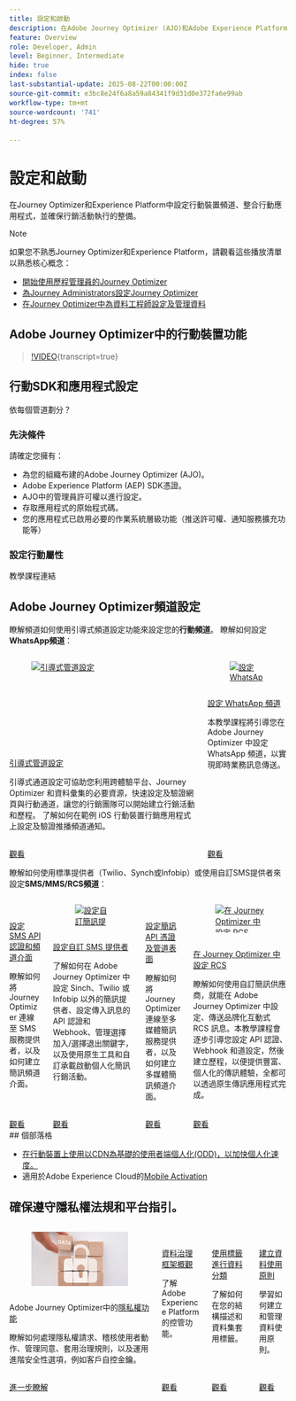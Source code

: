 ```yaml
---
title: 設定和啟動
description: 在Adobe Journey Optimizer (AJO)和Adobe Experience Platform (AEP)中設定行動裝置頻道、整合行動應用程式，並確保行銷活動執行的整備。
feature: Overview
role: Developer, Admin
level: Beginner, Intermediate
hide: true
index: false
last-substantial-update: 2025-08-22T00:00:00Z
source-git-commit: e3bc8e24f6a8a59a84341f9d31d0e372fa6e99ab
workflow-type: tm+mt
source-wordcount: '741'
ht-degree: 57%

---
```



# 設定和啟動

在Journey Optimizer和Experience Platform中設定行動裝置頻道、整合行動應用程式，並確保行銷活動執行的整備。

>[!NOTE]
>
>如果您不熟悉Journey Optimizer和Experience Platform，請觀看這些播放清單以熟悉核心概念：
>
>* [開始使用歷程管理員的Journey Optimizer](https://experienceleague.adobe.com/en/playlists/journey-optimizer-getting-started-for-journey-administrators-and-managers)
>* [為Journey Administrators設定Journey Optimizer](https://experienceleague.adobe.com/en/playlists/journey-optimizer-configure-journey-optimizer-for-administrators)
>* [在Journey Optimizer中為資料工程師設定及管理資料](https://experienceleague.adobe.com/en/playlists/journey-optimizer-configure-and-manage-data-for-data-engineers)


## Adobe Journey Optimizer中的行動裝置功能

>[!VIDEO](https://video.tv.adobe.com/v/342103?quality=12&learn=on){transcript=true}

## 行動SDK和應用程式設定

依每個管道劃分？

### 先決條件

請確定您擁有：

* 為您的組織布建的Adobe Journey Optimizer (AJO)。
* Adobe Experience Platform (AEP) SDK憑證。
* AJO中的管理員許可權以進行設定。
* 存取應用程式的原始程式碼。
* 您的應用程式已啟用必要的作業系統層級功能（推送許可權、通知服務擴充功能等）

### 設定行動屬性

教學課程連結


## Adobe Journey Optimizer頻道設定

瞭解頻道如何使用引導式頻道設定功能來設定您的&#x200B;**行動頻道**。 瞭解如何設定&#x200B;**WhatsApp頻道**：

<!-- CARDS
* https://experienceleague.adobe.com/en/docs/journey-optimizer-learn/tutorials/configuration/channel-configuration/web-and-mobile-channels/guided-channel-setup
* https://experienceleague.adobe.com/en/docs/journey-optimizer-learn/tutorials/configuration/channel-configuration/whatsapp-channel/set-up-whatsapp-channel
-->
<!-- START CARDS HTML - DO NOT MODIFY BY HAND -->
<div class="columns">
    <div class="column is-half-tablet is-half-desktop is-one-third-widescreen" aria-label="Guided channel setup">
        <div class="card" style="height: 100%; display: flex; flex-direction: column; height: 100%;">
            <div class="card-image">
                <figure class="image x-is-16by9">
                    <a href="https://experienceleague.adobe.com/en/docs/journey-optimizer-learn/tutorials/configuration/channel-configuration/web-and-mobile-channels/guided-channel-setup" title="引導式管道設定" target="_blank" rel="referrer">
                        <img class="is-bordered-r-small" src="https://video.tv.adobe.com/v/3433053/?format=jpeg&nocache=1755888511558" alt="引導式管道設定"
                             style="width: 100%; aspect-ratio: 16 / 9; object-fit: cover; overflow: hidden; display: block; margin: auto;">
                    </a>
                </figure>
            </div>
            <div class="card-content is-padded-small" style="display: flex; flex-direction: column; flex-grow: 1; justify-content: space-between;">
                <div class="top-card-content">
                    <p class="headline is-size-6 has-text-weight-bold">
                        <a href="https://experienceleague.adobe.com/en/docs/journey-optimizer-learn/tutorials/configuration/channel-configuration/web-and-mobile-channels/guided-channel-setup" target="_blank" rel="referrer" title="引導式管道設定">引導式管道設定</a>
                    </p>
                    <p class="is-size-6">引導式通道設定可協助您利用跨體驗平台、Journey Optimizer 和資料彙集的必要資源，快速設定及驗證網頁與行動通道，讓您的行銷團隊可以開始建立行銷活動和歷程。 了解如何在範例 iOS 行動裝置行銷應用程式上設定及驗證推播頻道通知。</p>
                </div>
                <a href="https://experienceleague.adobe.com/en/docs/journey-optimizer-learn/tutorials/configuration/channel-configuration/web-and-mobile-channels/guided-channel-setup" target="_blank" rel="referrer" class="spectrum-Button spectrum-Button--outline spectrum-Button--primary spectrum-Button--sizeM" style="align-self: flex-start; margin-top: 1rem;">
                    <span class="spectrum-Button-label has-no-wrap has-text-weight-bold">觀看</span>
                </a>
            </div>
        </div>
    </div>
    <div class="column is-half-tablet is-half-desktop is-one-third-widescreen" aria-label="Set up the WhatsApp channel">
        <div class="card" style="height: 100%; display: flex; flex-direction: column; height: 100%;">
            <div class="card-image">
                <figure class="image x-is-16by9">
                    <a href="https://experienceleague.adobe.com/zh-hant/docs/journey-optimizer-learn/tutorials/configuration/channel-configuration/whatsapp-channel/set-up-whatsapp-channel" title="設定 WhatsApp 頻道" target="_blank" rel="referrer">
                        <img class="is-bordered-r-small" src="https://video.tv.adobe.com/v/3470268/?format=jpeg&nocache=1755888511569" alt="設定 WhatsApp 頻道"
                             style="width: 100%; aspect-ratio: 16 / 9; object-fit: cover; overflow: hidden; display: block; margin: auto;">
                    </a>
                </figure>
            </div>
            <div class="card-content is-padded-small" style="display: flex; flex-direction: column; flex-grow: 1; justify-content: space-between;">
                <div class="top-card-content">
                    <p class="headline is-size-6 has-text-weight-bold">
                        <a href="https://experienceleague.adobe.com/zh-hant/docs/journey-optimizer-learn/tutorials/configuration/channel-configuration/whatsapp-channel/set-up-whatsapp-channel" target="_blank" rel="referrer" title="設定 WhatsApp 頻道">設定 WhatsApp 頻道</a>
                    </p>
                    <p class="is-size-6">本教學課程將引導您在 Adobe Journey Optimizer 中設定 WhatsApp 頻道，以實現即時業務訊息傳送。</p>
                </div>
                <a href="https://experienceleague.adobe.com/zh-hant/docs/journey-optimizer-learn/tutorials/configuration/channel-configuration/whatsapp-channel/set-up-whatsapp-channel" target="_blank" rel="referrer" class="spectrum-Button spectrum-Button--outline spectrum-Button--primary spectrum-Button--sizeM" style="align-self: flex-start; margin-top: 1rem;">
                    <span class="spectrum-Button-label has-no-wrap has-text-weight-bold">觀看</span>
                </a>
            </div>
        </div>
    </div>
</div>
<!-- END CARDS HTML - DO NOT MODIFY BY HAND -->


瞭解如何使用標準提供者（Twilio、Synch或Infobip）或使用自訂SMS提供者來設定&#x200B;**SMS/MMS/RCS頻道**：

<!-- CARDS
* https://experienceleague.adobe.com/en/docs/journey-optimizer-learn/tutorials/configuration/channel-configuration/sms-mms-channel/set-up-sms-channel
* https://experienceleague.adobe.com/en/docs/journey-optimizer-learn/tutorials/configuration/channel-configuration/sms-mms-channel/configure-custom-sms-provider
* https://experienceleague.adobe.com/en/docs/journey-optimizer-learn/tutorials/configuration/channel-configuration/sms-mms-channel/configure-mms-api-credentials-and-channel-surfaces
* https://experienceleague.adobe.com/en/docs/journey-optimizer-learn/tutorials/configuration/channel-configuration/sms-mms-channel/set-up-rcs
-->
<!-- START CARDS HTML - DO NOT MODIFY BY HAND -->
<div class="columns">
    <div class="column is-half-tablet is-half-desktop is-one-third-widescreen" aria-label="Configure SMS API credentials and channel surfaces">
        <div class="card" style="height: 100%; display: flex; flex-direction: column; height: 100%;">
            <div class="card-image">
                <figure class="image x-is-16by9">
                    <a href="https://experienceleague.adobe.com/en/docs/journey-optimizer-learn/tutorials/configuration/channel-configuration/sms-mms-channel/set-up-sms-channel" title="設定簡訊 API 認證及頻道介面" target="_blank" rel="referrer">
                        <img class="is-bordered-r-small" src="https://video.tv.adobe.com/v/3413355?format=jpeg&nocache=1755888512031" alt="設定簡訊 API 認證及頻道介面"
                             style="width: 100%; aspect-ratio: 16 / 9; object-fit: cover; overflow: hidden; display: block; margin: auto;">
                    </a>
                </figure>
            </div>
            <div class="card-content is-padded-small" style="display: flex; flex-direction: column; flex-grow: 1; justify-content: space-between;">
                <div class="top-card-content">
                    <p class="headline is-size-6 has-text-weight-bold">
                        <a href="https://experienceleague.adobe.com/en/docs/journey-optimizer-learn/tutorials/configuration/channel-configuration/sms-mms-channel/set-up-sms-channel" target="_blank" rel="referrer" title="設定簡訊 API 認證及頻道介面">設定SMS API認證和頻道介面</a>
                    </p>
                    <p class="is-size-6">瞭解如何將 Journey Optimizer 連線至 SMS 服務提供者，以及如何建立簡訊頻道介面。</p>
                </div>
                <a href="https://experienceleague.adobe.com/en/docs/journey-optimizer-learn/tutorials/configuration/channel-configuration/sms-mms-channel/set-up-sms-channel" target="_blank" rel="referrer" class="spectrum-Button spectrum-Button--outline spectrum-Button--primary spectrum-Button--sizeM" style="align-self: flex-start; margin-top: 1rem;">
                    <span class="spectrum-Button-label has-no-wrap has-text-weight-bold">觀看</span>
                </a>
            </div>
        </div>
    </div>
    <div class="column is-half-tablet is-half-desktop is-one-third-widescreen" aria-label="Configure a custom SMS provider">
        <div class="card" style="height: 100%; display: flex; flex-direction: column; height: 100%;">
            <div class="card-image">
                <figure class="image x-is-16by9">
                    <a href="https://experienceleague.adobe.com/zh-hant/docs/journey-optimizer-learn/tutorials/configuration/channel-configuration/sms-mms-channel/configure-custom-sms-provider" title="設定自訂簡訊提供者" target="_blank" rel="referrer">
                        <img class="is-bordered-r-small" src="https://video.tv.adobe.com/v/3431625/?format=jpeg&nocache=1755888512068" alt="設定自訂簡訊提供者"
                             style="width: 100%; aspect-ratio: 16 / 9; object-fit: cover; overflow: hidden; display: block; margin: auto;">
                    </a>
                </figure>
            </div>
            <div class="card-content is-padded-small" style="display: flex; flex-direction: column; flex-grow: 1; justify-content: space-between;">
                <div class="top-card-content">
                    <p class="headline is-size-6 has-text-weight-bold">
                        <a href="https://experienceleague.adobe.com/zh-hant/docs/journey-optimizer-learn/tutorials/configuration/channel-configuration/sms-mms-channel/configure-custom-sms-provider" target="_blank" rel="referrer" title="設定自訂簡訊提供者">設定自訂 SMS 提供者</a>
                    </p>
                    <p class="is-size-6">了解如何在 Adobe Journey Optimizer 中設定 Sinch、Twilio 或 Infobip 以外的簡訊提供者、設定傳入訊息的 API 認證和 Webhook、管理選擇加入/選擇退出關鍵字，以及使用原生工具和自訂承載啟動個人化簡訊行銷活動。</p>
                </div>
                <a href="https://experienceleague.adobe.com/zh-hant/docs/journey-optimizer-learn/tutorials/configuration/channel-configuration/sms-mms-channel/configure-custom-sms-provider" target="_blank" rel="referrer" class="spectrum-Button spectrum-Button--outline spectrum-Button--primary spectrum-Button--sizeM" style="align-self: flex-start; margin-top: 1rem;">
                    <span class="spectrum-Button-label has-no-wrap has-text-weight-bold">觀看</span>
                </a>
            </div>
        </div>
    </div>
    <div class="column is-half-tablet is-half-desktop is-one-third-widescreen" aria-label="Configure MMS API credentials and channel surfaces">
        <div class="card" style="height: 100%; display: flex; flex-direction: column; height: 100%;">
            <div class="card-image">
                <figure class="image x-is-16by9">
                    <a href="https://experienceleague.adobe.com/en/docs/journey-optimizer-learn/tutorials/configuration/channel-configuration/sms-mms-channel/configure-mms-api-credentials-and-channel-surfaces" title="設定多媒體簡訊 API 憑證及頻道介面" target="_blank" rel="referrer">
                        <img class="is-bordered-r-small" src="https://video.tv.adobe.com/v/3428872/?format=jpeg&nocache=1755888512061" alt="設定多媒體簡訊 API 憑證及頻道介面"
                             style="width: 100%; aspect-ratio: 16 / 9; object-fit: cover; overflow: hidden; display: block; margin: auto;">
                    </a>
                </figure>
            </div>
            <div class="card-content is-padded-small" style="display: flex; flex-direction: column; flex-grow: 1; justify-content: space-between;">
                <div class="top-card-content">
                    <p class="headline is-size-6 has-text-weight-bold">
                        <a href="https://experienceleague.adobe.com/en/docs/journey-optimizer-learn/tutorials/configuration/channel-configuration/sms-mms-channel/configure-mms-api-credentials-and-channel-surfaces" target="_blank" rel="referrer" title="設定多媒體簡訊 API 憑證及頻道介面">設定簡訊 API 憑證及管道表面</a>
                    </p>
                    <p class="is-size-6">瞭解如何將 Journey Optimizer 連線至多媒體簡訊服務提供者，以及如何建立多媒體簡訊頻道介面。</p>
                </div>
                <a href="https://experienceleague.adobe.com/en/docs/journey-optimizer-learn/tutorials/configuration/channel-configuration/sms-mms-channel/configure-mms-api-credentials-and-channel-surfaces" target="_blank" rel="referrer" class="spectrum-Button spectrum-Button--outline spectrum-Button--primary spectrum-Button--sizeM" style="align-self: flex-start; margin-top: 1rem;">
                    <span class="spectrum-Button-label has-no-wrap has-text-weight-bold">觀看</span>
                </a>
            </div>
        </div>
    </div>
    <div class="column is-half-tablet is-half-desktop is-one-third-widescreen" aria-label="Set up RCS in Journey Optimizer">
        <div class="card" style="height: 100%; display: flex; flex-direction: column; height: 100%;">
            <div class="card-image">
                <figure class="image x-is-16by9">
                    <a href="https://experienceleague.adobe.com/zh-hant/docs/journey-optimizer-learn/tutorials/configuration/channel-configuration/sms-mms-channel/set-up-rcs" title="在 Journey Optimizer 中設定 RCS" target="_blank" rel="referrer">
                        <img class="is-bordered-r-small" src="https://video.tv.adobe.com/v/3464755/?format=jpeg&nocache=1755888512073" alt="在 Journey Optimizer 中設定 RCS"
                             style="width: 100%; aspect-ratio: 16 / 9; object-fit: cover; overflow: hidden; display: block; margin: auto;">
                    </a>
                </figure>
            </div>
            <div class="card-content is-padded-small" style="display: flex; flex-direction: column; flex-grow: 1; justify-content: space-between;">
                <div class="top-card-content">
                    <p class="headline is-size-6 has-text-weight-bold">
                        <a href="https://experienceleague.adobe.com/zh-hant/docs/journey-optimizer-learn/tutorials/configuration/channel-configuration/sms-mms-channel/set-up-rcs" target="_blank" rel="referrer" title="在 Journey Optimizer 中設定 RCS">在 Journey Optimizer 中設定 RCS</a>
                    </p>
                    <p class="is-size-6">瞭解如何使用自訂簡訊供應商，就能在 Adobe Journey Optimizer 中設定、傳送品牌化互動式 RCS 訊息。本教學課程會逐步引導您設定 API 認證、Webhook 和道設定，然後建立歷程，以便提供豐富、個人化的傳訊體驗，全都可以透過原生傳訊應用程式完成。</p>
                </div>
                <a href="https://experienceleague.adobe.com/zh-hant/docs/journey-optimizer-learn/tutorials/configuration/channel-configuration/sms-mms-channel/set-up-rcs" target="_blank" rel="referrer" class="spectrum-Button spectrum-Button--outline spectrum-Button--primary spectrum-Button--sizeM" style="align-self: flex-start; margin-top: 1rem;">
                    <span class="spectrum-Button-label has-no-wrap has-text-weight-bold">觀看</span>
                </a>
            </div>
        </div>
    </div>
</div>
<!-- END CARDS HTML - DO NOT MODIFY BY HAND -->
## 個部落格

* [在行動裝置上使用以CDN為基礎的使用者端個人化(ODD)，以加快個人化速度。](https://experienceleaguecommunities.adobe.com/t5/journey-optimizer-blogs/using-cdn-based-client-side-personalization-odd-on-mobile-for/ba-p/761626)
* 適用於Adobe Experience Cloud的[Mobile Activation](https://experienceleaguecommunities.adobe.com/t5/adobe-target-blogs/mobile-activation-for-adobe-experience-cloud/ba-p/541595)

## 確保遵守隱私權法規和平台指引。

<!-- CARDS
* https://experienceleague.adobe.com/en/docs/journey-optimizer/using/privacy/privacy-landing-page{image=../mobile-learning-hub/assets/privacy.webp}{title = Privacy Features in Adobe Journey Optimizer}{description = Learn how to process privacy requests, audit user actions, manage consent, apply governance rules, and leverage advanced security options like Customer Managed Keys.}
* https://experienceleague.adobe.com/en/docs/journey-optimizer-learn/tutorials/data-governance-and-privacy/data-governance-framework
* https://experienceleague.adobe.com/en/docs/journey-optimizer-learn/tutorials/data-governance-and-privacy/classify-data-using-lables{cta = Watch}
* https://experienceleague.adobe.com/en/docs/journey-optimizer-learn/tutorials/data-governance-and-privacy/create-data-usage-policies
-->
<!-- START CARDS HTML - DO NOT MODIFY BY HAND -->
<div class="columns">
    <div class="column is-half-tablet is-half-desktop is-one-third-widescreen" aria-label="Privacy Features in Adobe Journey Optimizer">
        <div class="card" style="height: 100%; display: flex; flex-direction: column; height: 100%;">
            <div class="card-image">
                <figure class="image x-is-16by9">
                    <a href="https://experienceleague.adobe.com/en/docs/journey-optimizer/using/privacy/privacy-landing-page" title="Adobe Journey Optimizer的隱私權功能" target="_blank" rel="referrer">
                        <img class="is-bordered-r-small" src="../mobile-learning-hub/assets/privacy.webp" alt="Adobe Journey Optimizer的隱私權功能"
                             style="width: 100%; aspect-ratio: 16 / 9; object-fit: cover; overflow: hidden; display: block; margin: auto;">
                    </a>
                </figure>
            </div>
            <div class="card-content is-padded-small" style="display: flex; flex-direction: column; flex-grow: 1; justify-content: space-between;">
                <div class="top-card-content">
                    <p class="headline is-size-6 has-text-weight-bold">
                        Adobe Journey Optimizer中的<a href="https://experienceleague.adobe.com/en/docs/journey-optimizer/using/privacy/privacy-landing-page" target="_blank" rel="referrer" title="Adobe Journey Optimizer的隱私權功能">隱私權功能</a>
                    </p>
                    <p class="is-size-6">瞭解如何處理隱私權請求、稽核使用者動作、管理同意、套用治理規則，以及運用進階安全性選項，例如客戶自控金鑰。</p>
                </div>
                <a href="https://experienceleague.adobe.com/en/docs/journey-optimizer/using/privacy/privacy-landing-page" target="_blank" rel="referrer" class="spectrum-Button spectrum-Button--outline spectrum-Button--primary spectrum-Button--sizeM" style="align-self: flex-start; margin-top: 1rem;">
                    <span class="spectrum-Button-label has-no-wrap has-text-weight-bold">進一步瞭解</span>
                </a>
            </div>
        </div>
    </div>
    <div class="column is-half-tablet is-half-desktop is-one-third-widescreen" aria-label="Data Governance Framework Overview">
        <div class="card" style="height: 100%; display: flex; flex-direction: column; height: 100%;">
            <div class="card-image">
                <figure class="image x-is-16by9">
                    <a href="https://experienceleague.adobe.com/zh-hant/docs/journey-optimizer-learn/tutorials/data-governance-and-privacy/data-governance-framework" title="資料治理框架概觀" target="_blank" rel="referrer">
                        <img class="is-bordered-r-small" src="https://video.tv.adobe.com/v/29708/?format=jpeg&nocache=1755888512557" alt="資料治理框架概觀"
                             style="width: 100%; aspect-ratio: 16 / 9; object-fit: cover; overflow: hidden; display: block; margin: auto;">
                    </a>
                </figure>
            </div>
            <div class="card-content is-padded-small" style="display: flex; flex-direction: column; flex-grow: 1; justify-content: space-between;">
                <div class="top-card-content">
                    <p class="headline is-size-6 has-text-weight-bold">
                        <a href="https://experienceleague.adobe.com/zh-hant/docs/journey-optimizer-learn/tutorials/data-governance-and-privacy/data-governance-framework" target="_blank" rel="referrer" title="資料治理框架概觀">資料治理框架概觀</a>
                    </p>
                    <p class="is-size-6">了解 Adobe Experience Platform 的控管功能。</p>
                </div>
                <a href="https://experienceleague.adobe.com/zh-hant/docs/journey-optimizer-learn/tutorials/data-governance-and-privacy/data-governance-framework" target="_blank" rel="referrer" class="spectrum-Button spectrum-Button--outline spectrum-Button--primary spectrum-Button--sizeM" style="align-self: flex-start; margin-top: 1rem;">
                    <span class="spectrum-Button-label has-no-wrap has-text-weight-bold">觀看</span>
                </a>
            </div>
        </div>
    </div>
    <div class="column is-half-tablet is-half-desktop is-one-third-widescreen" aria-label="Classify data using labels">
        <div class="card" style="height: 100%; display: flex; flex-direction: column; height: 100%;">
            <div class="card-image">
                <figure class="image x-is-16by9">
                    <a href="https://experienceleague.adobe.com/zh-hant/docs/journey-optimizer-learn/tutorials/data-governance-and-privacy/classify-data-using-lables" title="使用標籤進行資料分類" target="_blank" rel="referrer">
                        <img class="is-bordered-r-small" src="https://video.tv.adobe.com/v/29709?format=jpeg&nocache=1755888512540" alt="使用標籤進行資料分類"
                             style="width: 100%; aspect-ratio: 16 / 9; object-fit: cover; overflow: hidden; display: block; margin: auto;">
                    </a>
                </figure>
            </div>
            <div class="card-content is-padded-small" style="display: flex; flex-direction: column; flex-grow: 1; justify-content: space-between;">
                <div class="top-card-content">
                    <p class="headline is-size-6 has-text-weight-bold">
                        <a href="https://experienceleague.adobe.com/zh-hant/docs/journey-optimizer-learn/tutorials/data-governance-and-privacy/classify-data-using-lables" target="_blank" rel="referrer" title="使用標籤進行資料分類">使用標籤進行資料分類</a>
                    </p>
                    <p class="is-size-6">了解如何在您的結構描述和資料集套用標籤。</p>
                </div>
                <a href="https://experienceleague.adobe.com/zh-hant/docs/journey-optimizer-learn/tutorials/data-governance-and-privacy/classify-data-using-lables" target="_blank" rel="referrer" class="spectrum-Button spectrum-Button--outline spectrum-Button--primary spectrum-Button--sizeM" style="align-self: flex-start; margin-top: 1rem;">
                    <span class="spectrum-Button-label has-no-wrap has-text-weight-bold">觀看</span>
                </a>
            </div>
        </div>
    </div>
    <div class="column is-half-tablet is-half-desktop is-one-third-widescreen" aria-label="Create Data Usage Policies">
        <div class="card" style="height: 100%; display: flex; flex-direction: column; height: 100%;">
            <div class="card-image">
                <figure class="image x-is-16by9">
                    <a href="https://experienceleague.adobe.com/zh-hant/docs/journey-optimizer-learn/tutorials/data-governance-and-privacy/create-data-usage-policies" title="建立資料使用原則" target="_blank" rel="referrer">
                        <img class="is-bordered-r-small" src="https://video.tv.adobe.com/v/32977/?format=jpeg&nocache=1755888512550" alt="建立資料使用原則"
                             style="width: 100%; aspect-ratio: 16 / 9; object-fit: cover; overflow: hidden; display: block; margin: auto;">
                    </a>
                </figure>
            </div>
            <div class="card-content is-padded-small" style="display: flex; flex-direction: column; flex-grow: 1; justify-content: space-between;">
                <div class="top-card-content">
                    <p class="headline is-size-6 has-text-weight-bold">
                        <a href="https://experienceleague.adobe.com/zh-hant/docs/journey-optimizer-learn/tutorials/data-governance-and-privacy/create-data-usage-policies" target="_blank" rel="referrer" title="建立資料使用原則">建立資料使用原則</a>
                    </p>
                    <p class="is-size-6">學習如何建立和管理資料使用原則。</p>
                </div>
                <a href="https://experienceleague.adobe.com/zh-hant/docs/journey-optimizer-learn/tutorials/data-governance-and-privacy/create-data-usage-policies" target="_blank" rel="referrer" class="spectrum-Button spectrum-Button--outline spectrum-Button--primary spectrum-Button--sizeM" style="align-self: flex-start; margin-top: 1rem;">
                    <span class="spectrum-Button-label has-no-wrap has-text-weight-bold">觀看</span>
                </a>
            </div>
        </div>
    </div>
</div>
<!-- END CARDS HTML - DO NOT MODIFY BY HAND -->

